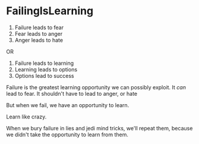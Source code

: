 # FailingIsLearning

1. Failure leads to fear
2. Fear leads to anger
3. Anger leads to hate

OR

1. Failure leads to learning
2. Learning leads to options
3. Options lead to success

Failure is the greatest learning opportunity we can possibly exploit. It *can* lead to fear. It shouldn't have to lead to anger, or hate

But when we fail, we have an opportunity to learn.

Learn like crazy.

When we bury failure in lies and jedi mind tricks, we'll repeat them, because we didn't take the opportunity to learn from them.
